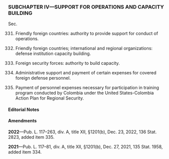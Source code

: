 ### SUBCHAPTER IV—SUPPORT FOR OPERATIONS AND CAPACITY BUILDING ###

Sec.

331. Friendly foreign countries: authority to provide support for conduct of operations.

332. Friendly foreign countries; international and regional organizations: defense institution capacity building.

333. Foreign security forces: authority to build capacity.

334. Administrative support and payment of certain expenses for covered foreign defense personnel.

335. Payment of personnel expenses necessary for participation in training program conducted by Colombia under the United States-Colombia Action Plan for Regional Security.

#### **Editorial Notes** ####

#### Amendments ####

**2022**—Pub. L. 117–263, div. A, title XII, §1201(b), Dec. 23, 2022, 136 Stat. 2823, added item 335.

**2021**—Pub. L. 117–81, div. A, title XII, §1201(b), Dec. 27, 2021, 135 Stat. 1958, added item 334.